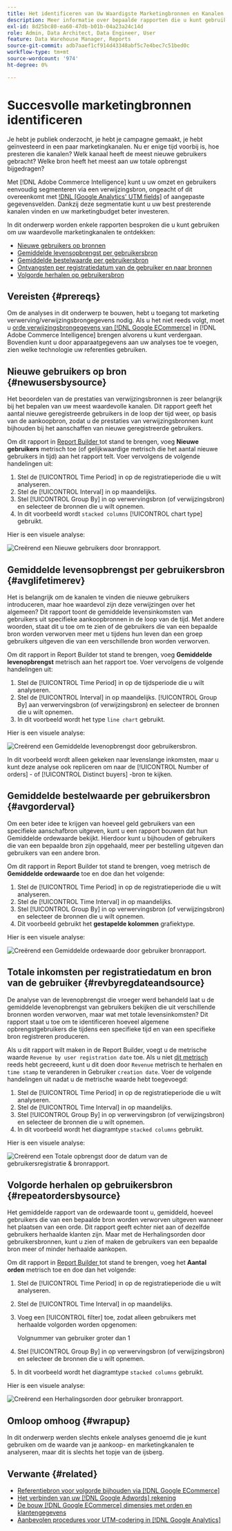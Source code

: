 ```yaml
---
title: Het identificeren van Uw Waardigste Marketingbronnen en Kanalen
description: Meer informatie over bepaalde rapporten die u kunt gebruiken om uw meest waardevolle marketingkanalen te ontdekken.
exl-id: 8d25bc80-ea60-47db-b01b-04a23a24c14d
role: Admin, Data Architect, Data Engineer, User
feature: Data Warehouse Manager, Reports
source-git-commit: adb7aaef1cf914d43348abf5c7e4bec7c51bed0c
workflow-type: tm+mt
source-wordcount: '974'
ht-degree: 0%

---
```


# Succesvolle marketingbronnen identificeren

Je hebt je publiek onderzocht, je hebt je campagne gemaakt, je hebt geïnvesteerd in een paar marketingkanalen. Nu er enige tijd voorbij is, hoe presteren die kanalen? Welk kanaal heeft de meest nieuwe gebruikers gebracht? Welke bron heeft het meest aan uw totale opbrengst bijgedragen?

Met [!DNL Adobe Commerce Intelligence] kunt u uw omzet en gebruikers eenvoudig segmenteren via een verwijzingsbron, ongeacht of dit overeenkomt met [!DNL [Google Analytics' UTM fields]](https://support.google.com/analytics/answer/1191184?hl=en) of aangepaste gegevensvelden. Dankzij deze segmentatie kunt u uw best presterende kanalen vinden en uw marketingbudget beter investeren.

In dit onderwerp worden enkele rapporten besproken die u kunt gebruiken om uw waardevolle marketingkanalen te ontdekken:

* [Nieuwe gebruikers op bronnen](#newusersbysource)
* [Gemiddelde levensopbrengst per gebruikersbron](#avglifetimerev)
* [Gemiddelde bestelwaarde per gebruikersbron](#avgorderval)
* [Ontvangsten per registratiedatum van de gebruiker en naar bronnen](#revbyregdateandsource)
* [Volgorde herhalen op gebruikersbron](#repeatordersbysource)

## Vereisten {#prereqs}

Om de analyses in dit onderwerp te bouwen, hebt u toegang tot marketing verwerving/verwijzingsbrongegevens nodig. Als u het niet reeds volgt, moet u [ orde verwijzingsbrongegevens van  [!DNL Google ECommerce]](../importing-data/integrations/google-ecommerce.md) in [!DNL Adobe Commerce Intelligence] brengen alvorens u kunt verdergaan. Bovendien kunt u door apparaatgegevens aan uw analyses toe te voegen, zien welke technologie uw referenties gebruiken.

## Nieuwe gebruikers op bron {#newusersbysource}

Het beoordelen van de prestaties van verwijzingsbronnen is zeer belangrijk bij het bepalen van uw meest waardevolle kanalen. Dit rapport geeft het aantal nieuwe geregistreerde gebruikers in de loop der tijd weer, op basis van de aankoopbron, zodat u de prestaties van verwijzingsbronnen kunt bijhouden bij het aanschaffen van nieuwe geregistreerde gebruikers.

Om dit rapport in [ Report Builder ](../../tutorials/using-visual-report-builder.md) tot stand te brengen, voeg **Nieuwe gebruikers** metrisch toe (of gelijkwaardige metrisch die het aantal nieuwe gebruikers in tijd) aan het rapport telt. Voer vervolgens de volgende handelingen uit:

1. Stel de [!UICONTROL Time Period] in op de registratieperiode die u wilt analyseren.
1. Stel de [!UICONTROL Interval] in op maandelijks.
1. Stel [!UICONTROL Group By] in op verwervingsbron (of verwijzingsbron) en selecteer de bronnen die u wilt opnemen.
1. In dit voorbeeld wordt `stacked columns` [!UICONTROL chart type] gebruikt.

Hier is een visuele analyse:

![ Creërend een Nieuwe gebruikers door bronrapport.](../../assets/New_Users_by_source.gif)

## Gemiddelde levensopbrengst per gebruikersbron {#avglifetimerev}

Het is belangrijk om de kanalen te vinden die nieuwe gebruikers introduceren, maar hoe waardevol zijn deze verwijzingen over het algemeen? Dit rapport toont de gemiddelde levensinkomsten van gebruikers uit specifieke aankoopbronnen in de loop van de tijd. Met andere woorden, staat dit u toe om te zien of de gebruikers die van een bepaalde bron worden verworven meer met u tijdens hun leven dan een groep gebruikers uitgeven die van een verschillende bron worden verworven.

Om dit rapport in Report Builder tot stand te brengen, voeg **Gemiddelde levenopbrengst** metrisch aan het rapport toe. Voer vervolgens de volgende handelingen uit:

1. Stel de [!UICONTROL Time Period] in op de tijdsperiode die u wilt analyseren.
1. Stel de [!UICONTROL Interval] in op maandelijks.
   [!UICONTROL Group By] aan verwervingsbron (of verwijzingsbron) en selecteer de bronnen die u wilt opnemen.
1. In dit voorbeeld wordt het type `line chart` gebruikt.

Hier is een visuele analyse:

![ Creërend een Gemiddelde levenopbrengst door gebruikersbron ](../../assets/Lifetime_revenue_by_user_source.gif).

In dit voorbeeld wordt alleen gekeken naar levenslange inkomsten, maar u kunt deze analyse ook repliceren om naar de [!UICONTROL Number of orders] - of [!UICONTROL Distinct buyers] -bron te kijken.

## Gemiddelde bestelwaarde per gebruikersbron {#avgorderval}

Om een beter idee te krijgen van hoeveel geld gebruikers van een specifieke aanschafbron uitgeven, kunt u een rapport bouwen dat hun Gemiddelde ordewaarde bekijkt. Hierdoor kunt u bijhouden of gebruikers die van een bepaalde bron zijn opgehaald, meer per bestelling uitgeven dan gebruikers van een andere bron.

Om dit rapport in Report Builder tot stand te brengen, voeg metrisch de **Gemiddelde ordewaarde** toe en doe dan het volgende:

1. Stel de [!UICONTROL Time Period] in op de registratieperiode die u wilt analyseren.
1. Stel de [!UICONTROL Time Interval] in op maandelijks.
1. Stel [!UICONTROL Group By] in op verwervingsbron (of verwijzingsbron) en selecteer de bronnen die u wilt opnemen.
1. Dit voorbeeld gebruikt het **gestapelde kolommen** grafiektype.

Hier is een visuele analyse:

![ Creërend een Gemiddelde ordewaarde door gebruiker bronrapport.](../../assets/Average_order_value_by_source.gif)

## Totale inkomsten per registratiedatum en bron van de gebruiker {#revbyregdateandsource}

De analyse van de levenopbrengst die vroeger werd behandeld laat u de gemiddelde levenopbrengst van gebruikers bekijken die uit verschillende bronnen worden verworven, maar wat met totale levensinkomsten? Dit rapport staat u toe om te identificeren hoeveel algemene opbrengstgebruikers die tijdens een specifieke tijd en van een specifieke bron registreren produceren.

Als u dit rapport wilt maken in de Report Builder, voegt u de metrische waarde `Revenue by user registration date` toe. Als u niet [ dit metrisch ](../../data-user/reports/ess-manage-data-metrics.md) reeds hebt gecreeerd, kunt u dit doen door `Revenue` metrisch te herhalen en `time stamp` te veranderen in Gebruiker `creation date`. Voer de volgende handelingen uit nadat u de metrische waarde hebt toegevoegd:

1. Stel de [!UICONTROL Time Period] in op de registratieperiode die u wilt analyseren.
1. Stel de [!UICONTROL Time Interval] in op maandelijks.
1. Stel [!UICONTROL Group By] in op verwervingsbron (of verwijzingsbron) en selecteer de bronnen die u wilt opnemen.
1. In dit voorbeeld wordt het diagramtype `stacked columns` gebruikt.

Hier is een visuele analyse:

![ Creërend een Totale opbrengst door de datum van de gebruikersregistratie &amp; bronrapport.](../../assets/Revenue_by_user_registration_date_and_source.gif)

## Volgorde herhalen op gebruikersbron {#repeatordersbysource}

Het gemiddelde rapport van de ordewaarde toont u, gemiddeld, hoeveel gebruikers die van een bepaalde bron worden verworven uitgeven wanneer het plaatsen van een orde. Dit rapport geeft echter niet aan of dezelfde gebruikers herhaalde klanten zijn. Maar met de Herhalingsorden door gebruikersbronnen, kunt u zien of maken de gebruikers van een bepaalde bron meer of minder herhaalde aankopen.

Om dit rapport in [ Report Builder ](../../tutorials/using-visual-report-builder.md) tot stand te brengen, voeg het **Aantal orden** metrisch toe en doe dan het volgende:

1. Stel de [!UICONTROL Time Period] in op de registratieperiode die u wilt analyseren.
1. Stel de [!UICONTROL Time Interval] in op maandelijks.
1. Voeg een [!UICONTROL filter] toe, zodat alleen gebruikers met herhaalde volgorden worden opgenomen:

   Volgnummer van gebruiker groter dan 1

1. Stel [!UICONTROL Group By] in op verwervingsbron (of verwijzingsbron) en selecteer de bronnen die u wilt opnemen.
1. In dit voorbeeld wordt het diagramtype `stacked columns` gebruikt.

Hier is een visuele analyse:

![ Creërend een Herhalingsorden door gebruiker bronrapport.](../../assets/Repeat_orders_by_user_source.gif)


## Omloop omhoog {#wrapup}

In dit onderwerp werden slechts enkele analyses genoemd die je kunt gebruiken om de waarde van je aankoop- en marketingkanalen te analyseren, maar dit is slechts het topje van de ijsberg.

## Verwante {#related}

* [Referentiebron voor volgorde bijhouden via  [!DNL Google ECommerce]](../importing-data/integrations/google-ecommerce.md)
* [Het verbinden van uw  [!DNL Google Adwords]  rekening](../importing-data/integrations/google-adwords.md)
* [De bouw  [!DNL Google ECommerce]  dimensies met orden en klantengegevens](../data-warehouse-mgr/bldg-google-ecomm-dim.md)
* [Aanbevolen procedures voor UTM-codering in  [!DNL Google Analytics]](../../best-practices/utm-tagging-google.md)
